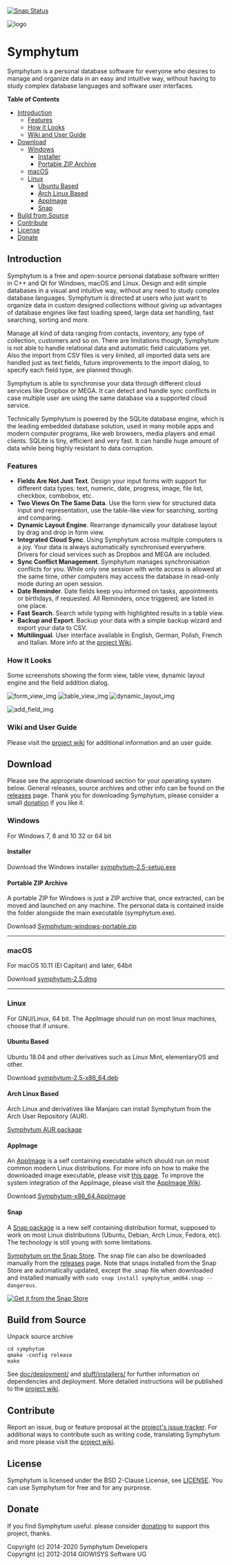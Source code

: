 [![Snap Status](https://build.snapcraft.io/badge/joshirio/symphytum-build.snapcraft.io.svg)](https://build.snapcraft.io/user/joshirio/symphytum-build.snapcraft.io)

![logo](https://raw.githubusercontent.com/giowck/symphytum/master/stuff/logo/symphytum_64.png "Symphytum")
# Symphytum
Symphytum is a personal database software for everyone who desires to manage and organize data in an easy and intuitive way, without having to study complex database languages and software user interfaces.        

**Table of Contents**
* [Introduction](#introduction)
    * [Features](#features)
    * [How it Looks](#how-it-looks)
    * [Wiki and User Guide](#wiki-and-user-guide)
* [Download](#download)
    * [Windows](#windows)
        * [Installer](#installer)
        * [Portable ZIP Archive](#portable-zip-archive)
    * [macOS](#macos)
    * [Linux](#linux)
        * [Ubuntu Based](#ubuntu-based)
        * [Arch Linux Based](#arch-linux-based)
        * [AppImage](#appimage)
        * [Snap](#snap)
* [Build from Source](#build-from-source)
* [Contribute](#contribute)
* [License](#license)
* [Donate](#donate)

## Introduction
Symphytum is a free and open-source personal database software written in C++ and Qt for Windows, macOS and Linux. Design and edit simple databases in a visual and intuitive way, without any need to study complex database languages. Symphytum is directed at users who just want to organize data in custom designed collections without giving up advantages of database engines like fast loading speed, large data set handling, fast searching, sorting and more.

Manage all kind of data ranging from contacts, inventory, any type of collection, customers and so on. There are limitations though, Symphytum is not able to handle relational data and automatic field calculations yet. Also the import from CSV files is very limited, all imported data sets are handled just as text fields, future improvements to the import dialog, to specify each field type, are planned though.

Symphytum is able to synchronise your data through different cloud services like Dropbox or MEGA. It can detect and handle sync conflicts in case multiple user are using the same database via a supported cloud service.

Technically Symphytum is powered by the SQLite database engine, which is the leading embedded database solution, used in many mobile apps and modern computer programs, like web browsers, media players and email clients.
SQLite is tiny, efficient and very fast. It can handle huge amount of data while being highly resistant to data corruption. 

### Features
* **Fields Are Not Just Text**. Design your input forms with support for different data types: text, numeric, date, progress, image, file list, checkbox, combobox, etc.
* **Two Views On The Same Data**. Use the form view for structured data input and representation, use the table-like view for searching, sorting and comparing.
* **Dynamic Layout Engine**. Rearrange dynamically your database layout by drag and drop in form view.
* **Integrated Cloud Sync**. Using Symphytum across multiple computers is a joy. Your data is always automatically synchronised everywhere. Drivers for cloud services such as Dropbox and MEGA are included.
* **Sync Conflict Management**. Symphytum manages synchronisation conflicts for you. While only one session with write access is allowed at the same time, other computers may access the database in read-only mode during an open session.
* **Date Reminder**. Date fields keep you informed on tasks, appointments or birthdays, if requested. All Reminders, once triggered, are listed in one place.
* **Fast Search**. Search while typing with highlighted results in a table view.
* **Backup and Export**. Backup your data with a simple backup wizard and export your data to CSV.
* **Multilingual**. User interface available in English, German, Polish, French and Italian. More info at the [project Wiki](https://github.com/giowck/symphytum/wiki/Help-Translate-Symphytum).


### How it Looks
Some screenshots showing the form view, table view, dynamic layout engine and the field addition dialog.

![form_view_img](https://raw.githubusercontent.com/giowck/symphytum/master/stuff/screenshots/mainwindow.png "Form view")
![table_view_img](https://raw.githubusercontent.com/giowck/symphytum/master/stuff/screenshots/tablieview.png "Table view")
![dynamic_layout_img](https://raw.githubusercontent.com/giowck/symphytum/master/stuff/screenshots/dynamic_layout.gif "Dynamic layout engine")

![add_field_img](https://raw.githubusercontent.com/giowck/symphytum/master/stuff/screenshots/addfield.png "Add field")

### Wiki and User Guide
Please visit the [project wiki](https://github.com/giowck/symphytum/wiki) for additional information and an user guide.

## Download
Please see the appropriate download section for your operating system below.
General releases, source archives and other info can be found on the [releases](https://github.com/giowck/symphytum/releases) page. Thank you for downloading Symphytum, please consider a small [donation](https://github.com/giowck/symphytum/blob/master/doc/donate.md) if you like it.

### Windows
For Windows 7, 8 and 10 32 or 64 bit

#### Installer
Download the Windows installer [symphytum-2.5-setup.exe](https://github.com/giowck/symphytum/releases/download/v2.5/symphytum-2.5-setup.exe)

#### Portable ZIP Archive
A portable ZIP for Windows is just a ZIP archive that, once extracted, can be moved and launched on any machine. The personal data is contained inside the folder alongside the main executable (symphytum.exe).

Download [Symphytum-windows-portable.zip](https://github.com/giowck/symphytum/releases/download/v2.5/Symphytum-windows-portable.zip)

---

### macOS
For macOS 10.11 (El Capitan) and later, 64bit

Download [symphytum-2.5.dmg](https://github.com/giowck/symphytum/releases/download/v2.5/symphytum-2.5.dmg)

---

### Linux
For GNU/Linux, 64 bit. The AppImage should run on most linux machines, choose that if unsure.

#### Ubuntu Based
Ubuntu 18.04 and other derivatives such as Linux Mint, elementaryOS and other.

Download [symphytum-2.5-x86_64.deb](https://github.com/giowck/symphytum/releases/download/v2.5/symphytum-2.5-x86_64.deb)

#### Arch Linux Based
Arch Linux and derivatives like Manjaro can install Symphytum from the Arch User Repository (AUR).

[Symphytum AUR package](https://aur.archlinux.org/packages/symphytum/)

#### AppImage
An [AppImage](https://appimage.org/) is a self containing executable which should run on most common modern Linux distributions. For more info on how to make the downloaded image executable, please visit [this page](https://discourse.appimage.org/t/how-to-make-an-appimage-executable/80). To improve the system integration of the AppImage, please visit the [AppImage Wiki](https://github.com/AppImage/AppImageKit/wiki).

Download [Symphytum-x86_64.AppImage](https://github.com/giowck/symphytum/releases/download/v2.5/Symphytum-x86_64.AppImage)

#### Snap
A [Snap package](https://snapcraft.io/) is a new self containing distribution format, supposed to work on most Linux distributions (Ubuntu, Debian, Arch Linux, Fedora, etc). The technology is still young with some limitations.

[Symphytum on the Snap Store](https://snapcraft.io/symphytum). The snap file can also be downloaded manually from the [releases](https://github.com/giowck/symphytum/releases) page. Note that snaps installed from the Snap Store are automatically updated, except the .snap file when downloaded and installed manually with `sudo snap install symphytum_amd64.snap --dangerous`.

[![Get it from the Snap Store](https://snapcraft.io/static/images/badges/en/snap-store-black.svg)](https://snapcraft.io/symphytum)

## Build from Source
Unpack source archive   
```
cd symphytum
qmake -config release
make
```
See [doc/deployment/](https://github.com/giowck/symphytum/tree/master/doc/deployment) and [stuff/installers/](https://github.com/giowck/symphytum/tree/master/stuff/installers) for further information on dependencies and deployment. More detailed instructions will be published to the [project wiki](https://github.com/giowck/symphytum/wiki).

## Contribute
Report an issue, bug or feature proposal at the [project's issue tracker](https://github.com/giowck/symphytum/issues). For additional ways to contribute such as writing code, translating Symphytum and more please visit the [project wiki](https://github.com/giowck/symphytum/wiki).

## License
Symphytum is licensed under the BSD 2-Clause License, see [LICENSE](https://github.com/giowck/symphytum/blob/master/LICENSE). 
You can use Symphytum for free and for any purprose.

## Donate
If you find Symphytum useful. please consider [donating](https://github.com/giowck/symphytum/blob/master/doc/donate.md) to support this project, thanks.

Copyright (c) 2014-2020 Symphytum Developers  
Copyright (c) 2012-2014 GIOWISYS Software UG
